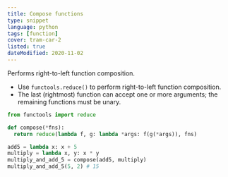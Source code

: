 ```yaml
---
title: Compose functions
type: snippet
language: python
tags: [function]
cover: tram-car-2
listed: true
dateModified: 2020-11-02
---
```


Performs right-to-left function composition.

- Use `functools.reduce()` to perform right-to-left function composition.
- The last (rightmost) function can accept one or more arguments; the remaining functions must be unary.

```py
from functools import reduce

def compose(*fns):
  return reduce(lambda f, g: lambda *args: f(g(*args)), fns)

add5 = lambda x: x + 5
multiply = lambda x, y: x * y
multiply_and_add_5 = compose(add5, multiply)
multiply_and_add_5(5, 2) # 15
```
